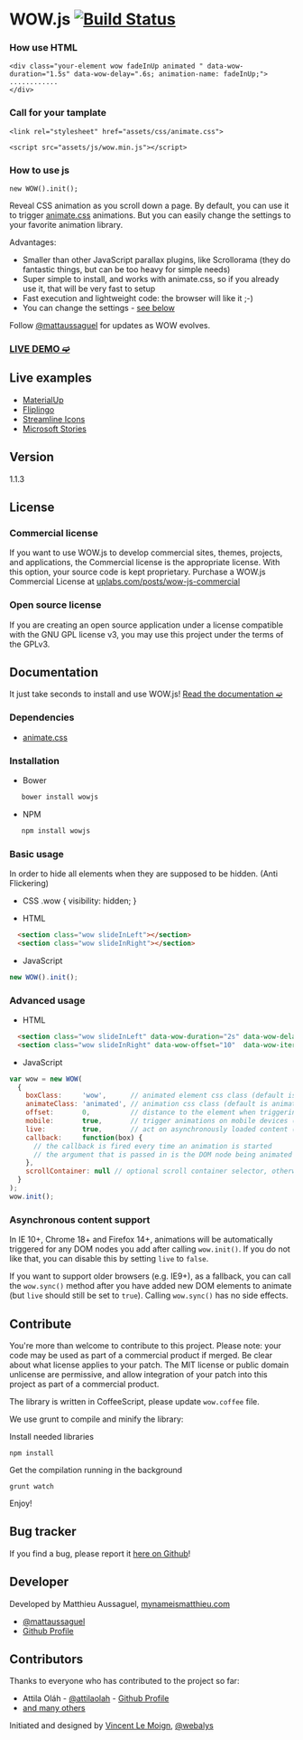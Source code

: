 # WOW.js [![Build Status](https://secure.travis-ci.org/matthieua/WOW.svg?branch=master)](http://travis-ci.org/matthieua/WOW)
### How use HTML
```
<div class="your-element wow fadeInUp animated " data-wow-duration="1.5s" data-wow-delay=".6s; animation-name: fadeInUp;">
............
</div>
```
### Call for your tamplate
```
<link rel="stylesheet" href="assets/css/animate.css">

<script src="assets/js/wow.min.js"></script>
```

### How to use js
```
new WOW().init();
```
Reveal CSS animation as you scroll down a page.
By default, you can use it to trigger [animate.css](https://github.com/daneden/animate.css) animations.
But you can easily change the settings to your favorite animation library.

Advantages:
- Smaller than other JavaScript parallax plugins, like Scrollorama (they do fantastic things, but can be too heavy for simple needs)
- Super simple to install, and works with animate.css, so if you already use it, that will be very fast to setup
- Fast execution and lightweight code: the browser will like it ;-)
- You can change the settings - [see below](#advanced-usage)

Follow [@mattaussaguel](//twitter.com/mattaussaguel) for updates as WOW evolves.

### [LIVE DEMO ➫](http://mynameismatthieu.com/WOW/)

## Live examples
- [MaterialUp](http://www.materialup.com)
- [Fliplingo](https://www.fliplingo.com)
- [Streamline Icons](http://www.streamlineicons.com)
- [Microsoft Stories](http://www.microsoft.com/en-us/news/stories/garage/)


## Version

1.1.3

## License

### Commercial license

If you want to use WOW.js to develop commercial sites, themes, projects, and applications, the Commercial license is the appropriate license. With this option, your source code is kept proprietary. Purchase a WOW.js Commercial License at [uplabs.com/posts/wow-js-commercial](http://www.uplabs.com/posts/wow-js-commercial?utm_source=wow&utm_medium=pricing&utm_campaign=wow)

### Open source license
If you are creating an open source application under a license compatible with the GNU GPL license v3, you may use this project under the terms of the GPLv3.



## Documentation

It just take seconds to install and use WOW.js!
[Read the documentation ➫](http://mynameismatthieu.com/WOW/docs.html)

### Dependencies
- [animate.css](https://github.com/daneden/animate.css)

### Installation

- Bower

```bash
   bower install wowjs
```

- NPM

```bash
   npm install wowjs
```

### Basic usage
In order to hide all elements when they are supposed to be hidden. (Anti Flickering)
- CSS
   .wow {
     visibility: hidden;
   }

- HTML

```html
  <section class="wow slideInLeft"></section>
  <section class="wow slideInRight"></section>
```

- JavaScript

```javascript
new WOW().init();
```

### Advanced usage

- HTML

```html
  <section class="wow slideInLeft" data-wow-duration="2s" data-wow-delay="5s"></section>
  <section class="wow slideInRight" data-wow-offset="10"  data-wow-iteration="10"></section>
```

- JavaScript

```javascript
var wow = new WOW(
  {
    boxClass:     'wow',      // animated element css class (default is wow)
    animateClass: 'animated', // animation css class (default is animated)
    offset:       0,          // distance to the element when triggering the animation (default is 0)
    mobile:       true,       // trigger animations on mobile devices (default is true)
    live:         true,       // act on asynchronously loaded content (default is true)
    callback:     function(box) {
      // the callback is fired every time an animation is started
      // the argument that is passed in is the DOM node being animated
    },
    scrollContainer: null // optional scroll container selector, otherwise use window
  }
);
wow.init();
```

### Asynchronous content support

In IE 10+, Chrome 18+ and Firefox 14+, animations will be automatically
triggered for any DOM nodes you add after calling `wow.init()`. If you do not
like that, you can disable this by setting `live` to `false`.

If you want to support older browsers (e.g. IE9+), as a fallback, you can call
the `wow.sync()` method after you have added new DOM elements to animate (but
`live` should still be set to `true`). Calling `wow.sync()` has no side
effects.


## Contribute

You're more than welcome to contribute to this project. Please note: your code may be used as part of a commercial product if merged. Be clear about what license applies to your patch. The MIT license or public domain unlicense are permissive, and allow integration of your patch into this project as part of a commercial product.

The library is written in CoffeeScript, please update `wow.coffee` file.

We use grunt to compile and minify the library:

Install needed libraries

```
npm install
```

Get the compilation running in the background

```
grunt watch
```

Enjoy!

## Bug tracker

If you find a bug, please report it [here on Github](https://github.com/matthieua/WOW/issues)!

## Developer

Developed by Matthieu Aussaguel, [mynameismatthieu.com](http://mynameismatthieu.com)

+ [@mattaussaguel](//twitter.com/mattaussaguel)
+ [Github Profile](//github.com/matthieua)

## Contributors

Thanks to everyone who has contributed to the project so far:

- Attila Oláh - [@attilaolah](//twitter.com/attilaolah) - [Github Profile](//github.com/attilaolah)
- [and many others](//github.com/matthieua/WOW/graphs/contributors)

Initiated and designed by [Vincent Le Moign](//www.webalys.com/), [@webalys](//twitter.com/webalys)
